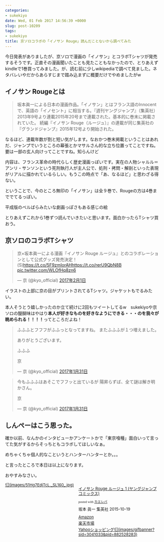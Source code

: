 ```yaml
---
categories:
- sukekiyo
date: Wed, 01 Feb 2017 14:56:39 +0000
slug: post-10209
tags:
- sukekiyo
title: 京ソロコラボの「イノサン Rouge」読んだことないから調べてみた
---
```


今日発表がありましたが、京ソロで漫画の「イノサン」とコラボTシャツが発売するそうです。正直その漫画聞いたことも見たこともなかったので、とりあえずkindleで1巻買ってみました。が、読む前に少しwikipediaで調べて見ました。ネタバレいやだからあらすじまで踏み込まずに概要だけでやめましたがw<!--more-->
<h2>イノサン Rougeとは</h2>
<blockquote>坂本眞一による日本の漫画作品。「イノサン」とはフランス語のInnocentで、英語の「イノセント」に相当する。『週刊ヤングジャンプ』（集英社）2013年9号より連載2015年20号まで連載された。基本的に巻末に掲載されていた。
続編『イノサン Rouge（ルージュ）』の連載が同じ集英社の『グランドジャンプ』2015年12号より開始された。</blockquote>
なるほど、連載年数が割と短い気がします。なおかつ巻末掲載ということはあれだ、ジャンプでいうところの幕張とかマサルさん的な立ち位置ってことですね。要は一部の玄人向けってことですね。知らんけど

内容は、フランス革命の時代らしく歴史漫画っぽいです。実在の人物シャルル＝アンリ・サンソンという死刑執行人が主人公で、処刑・拷問・解剖といった表現がリアルに描かれているらしい。もうこの時点で「あ、なるほど」と思わざる得ない。

ということで、今のところ無印の「イノサン」は全９巻で、Rougeの方は4巻まででてるっぽい。

平成版のベルばらみたいな劇画っぽさもある感じの絵

とりあえずこれから1巻ずつ読んでいきたいと思います。面白かったらTシャツ買おう。
<h2>京ソロのコラボTシャツ</h2>
<blockquote class="twitter-tweet" data-lang="ja">
<p dir="ltr" lang="ja">京×坂本眞一による漫画『イノサン Rouge ルージュ』とのコラボレーションとして公式グッズ発売決定！(S)<a href="https://t.co/5F9zmIorAH">https://t.co/5F9zmIorAH</a><a href="https://t.co/rerU9QbN8B">https://t.co/rerU9QbN8B</a> <a href="https://t.co/WLOfHq8zn6">pic.twitter.com/WLOfHq8zn6</a></p>
— 京 (@kyo_official) <a href="https://twitter.com/kyo_official/status/826628314030759936">2017年2月1日</a></blockquote>
<script async src="//platform.twitter.com/widgets.js" charset="utf-8"></script>

イラストの上部に京の目がプリントされてるTシャツ。ジャケットもでるみたい。

本人そうとう嬉しかったのか立て続けに2回もツイートしてるw　sukekiyoや京ソロの醍醐味はやはり<strong>本人が好きなものを好きなようにできる・・・のを我々が眺められる！！！！</strong>ってところだよね！
<blockquote class="twitter-tweet" data-lang="ja">
<p dir="ltr" lang="ja">ふふふとフフフがふふっとなってますね。
またふふふが１つ増えました。

ありがとうございます。

ふふふ

京</p>
— 京 (@kyo_official) <a href="https://twitter.com/kyo_official/status/826455760083181569">2017年1月31日</a></blockquote>
<script async src="//platform.twitter.com/widgets.js" charset="utf-8"></script>
<blockquote class="twitter-tweet" data-lang="ja">
<p dir="ltr" lang="ja">今もふふふはあそこでフフッと出ているが
陽昇らずば、全て謎は解き明かさん。

京</p>
— 京 (@kyo_official) <a href="https://twitter.com/kyo_official/status/826459604385046528">2017年1月31日</a></blockquote>
<script async src="//platform.twitter.com/widgets.js" charset="utf-8"></script>
<h2>しんぺーはこう思った。</h2>
確か以前、なんかのインタビューかアンケートかで「東京喰種」面白いって言ってた気がするからそっちともコラボしてほしいなぁ。

めちゃくちゃ個人的なこというとハンターハンターとか。。。

と言ったところで本日は以上になります。

おやすみなさい。
<div class="kaerebalink-box" style="text-align: left; padding-bottom: 20px; font-size: small; /zoom: 1; overflow: hidden;">
<div class="kaerebalink-image" style="float: left; margin: 0 15px 10px 0;"><a href="http://www.amazon.co.jp/exec/obidos/ASIN/408890267X/warawareotoko-22/" target="_blank" rel="noopener">![](images/51Hg7EdjTcL._SL160_.jpg)</a></div>
<div class="kaerebalink-info" style="line-height: 120%; /zoom: 1; overflow: hidden;">
<div class="kaerebalink-name" style="margin-bottom: 10px; line-height: 120%;">

<a href="http://www.amazon.co.jp/exec/obidos/ASIN/408890267X/warawareotoko-22/" target="_blank" rel="noopener">イノサン Rouge ルージュ 1 (ヤングジャンプコミックス)</a>
<div class="kaerebalink-powered-date" style="font-size: 8pt; margin-top: 5px; font-family: verdana; line-height: 120%;">posted with <a href="http://kaereba.com" target="_blank" rel="nofollow noopener">カエレバ</a></div>
</div>
<div class="kaerebalink-detail" style="margin-bottom: 5px;">坂本 眞一 集英社 2015-10-19</div>
<div class="kaerebalink-link1" style="margin-top: 10px;">
<div class="shoplinkamazon" style="margin: 5px 0;"><a href="http://www.amazon.co.jp/gp/search?keywords=%E3%82%A4%E3%83%8E%E3%82%B5%E3%83%B3%20&amp;__mk_ja_JP=%E3%82%AB%E3%82%BF%E3%82%AB%E3%83%8A&amp;tag=warawareotoko-22" target="_blank" rel="noopener">Amazon</a></div>
<div class="shoplinkrakuten" style="margin: 5px 0;"><a href="https://hb.afl.rakuten.co.jp/hgc/0f6e221b.2eb9748a.0f6e221c.35cc1e84/?pc=http%3A%2F%2Fsearch.rakuten.co.jp%2Fsearch%2Fmall%2F%25E3%2582%25A4%25E3%2583%258E%25E3%2582%25B5%25E3%2583%25B3%2520%2F-%2Ff.1-p.1-s.1-sf.0-st.A-v.2%3Fx%3D0%26scid%3Daf_ich_link_urltxt%26m%3Dhttp%3A%2F%2Fm.rakuten.co.jp%2F" target="_blank" rel="noopener">楽天市場</a></div>
<div class="shoplinkyahoo" style="margin: 5px 0;"><a href="//ck.jp.ap.valuecommerce.com/servlet/referral?sid=3041033&amp;pid=882528283&amp;vc_url=http%3A%2F%2Fsearch.shopping.yahoo.co.jp%2Fsearch%3Fp%3D%25E3%2582%25A4%25E3%2583%258E%25E3%2582%25B5%25E3%2583%25B3%2520&amp;vcptn=kaereba" target="_blank" rel="noopener">Yahooショッピング![](images/gifbanner?sid=3041033&amp;pid=882528283)</a></div>
</div>
</div>
<div class="booklink-footer" style="clear: left;"></div>
</div>